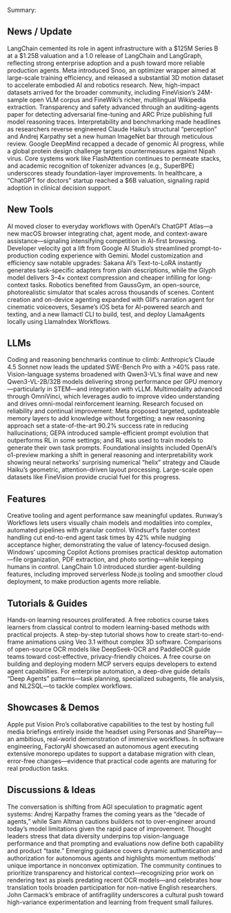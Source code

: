 Summary:
## News / Update
LangChain cemented its role in agent infrastructure with a $125M Series B at a $1.25B valuation and a 1.0 release of LangChain and LangGraph, reflecting strong enterprise adoption and a push toward more reliable production agents. Meta introduced Snoo, an optimizer wrapper aimed at large-scale training efficiency, and released a substantial 3D motion dataset to accelerate embodied AI and robotics research. New, high-impact datasets arrived for the broader community, including FineVision’s 24M-sample open VLM corpus and FineWiki’s richer, multilingual Wikipedia extraction. Transparency and safety advanced through an auditing-agents paper for detecting adversarial fine-tuning and ARC Prize publishing full model reasoning traces. Interpretability and benchmarking made headlines as researchers reverse engineered Claude Haiku’s structural “perception” and Andrej Karpathy set a new human ImageNet bar through meticulous review. Google DeepMind recapped a decade of genomic AI progress, while a global protein design challenge targets countermeasures against Nipah virus. Core systems work like FlashAttention continues to permeate stacks, and academic recognition of tokenizer advances (e.g., SuperBPE) underscores steady foundation-layer improvements. In healthcare, a “ChatGPT for doctors” startup reached a $6B valuation, signaling rapid adoption in clinical decision support.

## New Tools
AI moved closer to everyday workflows with OpenAI’s ChatGPT Atlas—a new macOS browser integrating chat, agent mode, and context-aware assistance—signaling intensifying competition in AI-first browsing. Developer velocity got a lift from Google AI Studio’s streamlined prompt-to-production coding experience with Gemini. Model customization and efficiency saw notable upgrades: Sakana AI’s Text-to-LoRA instantly generates task-specific adapters from plain descriptions, while the Glyph model delivers 3–4× context compression and cheaper infilling for long-context tasks. Robotics benefited from GaussGym, an open-source, photorealistic simulator that scales across thousands of scenes. Content creation and on-device agenting expanded with Glif’s narration agent for cinematic voiceovers, Sesame’s iOS beta for AI-powered search and texting, and a new llamactl CLI to build, test, and deploy LlamaAgents locally using LlamaIndex Workflows.

## LLMs
Coding and reasoning benchmarks continue to climb: Anthropic’s Claude 4.5 Sonnet now leads the updated SWE-Bench Pro with a >40% pass rate. Vision-language systems broadened with Qwen3-VL’s final wave and new Qwen3-VL-2B/32B models delivering strong performance per GPU memory—particularly in STEM—and integration with vLLM. Multimodality advanced through OmniVinci, which leverages audio to improve video understanding and drives omni-modal reinforcement learning. Research focused on reliability and continual improvement: Meta proposed targeted, updateable memory layers to add knowledge without forgetting; a new reasoning approach set a state-of-the-art 90.2% success rate in reducing hallucinations; GEPA introduced sample-efficient prompt evolution that outperforms RL in some settings; and RL was used to train models to generate their own task prompts. Foundational insights included OpenAI’s o1-preview marking a shift in general reasoning and interpretability work showing neural networks’ surprising numerical “helix” strategy and Claude Haiku’s geometric, attention-driven layout processing. Large-scale open datasets like FineVision provide crucial fuel for this progress.

## Features
Creative tooling and agent performance saw meaningful updates. Runway’s Workflows lets users visually chain models and modalities into complex, automated pipelines with granular control. Windsurf’s faster context handling cut end-to-end agent task times by 42% while nudging acceptance higher, demonstrating the value of latency-focused design. Windows’ upcoming Copilot Actions promises practical desktop automation—file organization, PDF extraction, and photo sorting—while keeping humans in control. LangChain 1.0 introduced sturdier agent-building features, including improved serverless Node.js tooling and smoother cloud deployment, to make production agents more reliable.

## Tutorials & Guides
Hands-on learning resources proliferated. A free robotics course takes learners from classical control to modern learning-based methods with practical projects. A step-by-step tutorial shows how to create start-to-end-frame animations using Veo 3.1 without complex 3D software. Comparisons of open-source OCR models like DeepSeek-OCR and PaddleOCR guide teams toward cost-effective, privacy-friendly choices. A free course on building and deploying modern MCP servers equips developers to extend agent capabilities. For enterprise automation, a deep-dive guide details “Deep Agents” patterns—task planning, specialized subagents, file analysis, and NL2SQL—to tackle complex workflows.

## Showcases & Demos
Apple put Vision Pro’s collaborative capabilities to the test by hosting full media briefings entirely inside the headset using Personas and SharePlay—an ambitious, real-world demonstration of immersive workflows. In software engineering, FactoryAI showcased an autonomous agent executing extensive monorepo updates to support a database migration with clean, error-free changes—evidence that practical code agents are maturing for real production tasks.

## Discussions & Ideas
The conversation is shifting from AGI speculation to pragmatic agent systems: Andrej Karpathy frames the coming years as the “decade of agents,” while Sam Altman cautions builders not to over-engineer around today’s model limitations given the rapid pace of improvement. Thought leaders stress that data diversity underpins top vision-language performance and that prompting and evaluations now define both capability and product “taste.” Emerging guidance covers dynamic authentication and authorization for autonomous agents and highlights momentum methods’ unique importance in nonconvex optimization. The community continues to prioritize transparency and historical context—recognizing prior work on rendering text as pixels predating recent OCR models—and celebrates how translation tools broaden participation for non-native English researchers. John Carmack’s embrace of antifragility underscores a cultural push toward high-variance experimentation and learning from frequent small failures.

